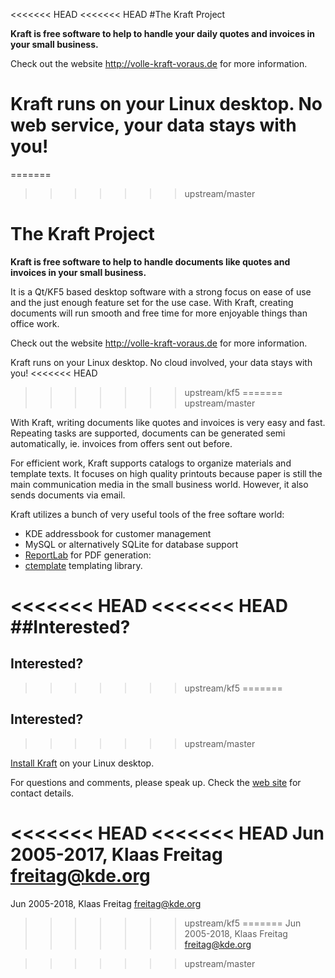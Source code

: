 <<<<<<< HEAD
<<<<<<< HEAD
#The Kraft Project

**Kraft is free software to help to handle your daily quotes and invoices
in your small business.**

Check out the website http://volle-kraft-voraus.de for more information.

Kraft runs on your Linux desktop. No web service, your data stays with you!
=======
=======

>>>>>>> upstream/master
# The Kraft Project

**Kraft is free software to help to handle documents like quotes and invoices
in your small business.**

It is a Qt/KF5 based desktop software with a strong focus on ease of use
and the just enough feature set for the use case. With Kraft, creating documents
will run smooth and free time for more enjoyable things than office work.

Check out the website http://volle-kraft-voraus.de for more information.

Kraft runs on your Linux desktop. No cloud involved, your data stays with you!
<<<<<<< HEAD
>>>>>>> upstream/kf5
=======
>>>>>>> upstream/master

With Kraft, writing documents like quotes and invoices is very easy and fast.
Repeating tasks are supported, documents can be generated semi automatically,
ie. invoices from offers sent out before.

For efficient work, Kraft supports catalogs to organize materials and
template texts. It focuses on high quality printouts because paper is
still the main communication media in the small business world. However,
it also sends documents via email.

Kraft utilizes a bunch of very useful tools of the free softare world:
- KDE addressbook for customer management
- MySQL or alternatively SQLite for database support
- [ReportLab](http://www.reportlab.com/opensource/) for PDF generation:
- [ctemplate](https://github.com/OlafvdSpek/ctemplate) templating library.

<<<<<<< HEAD
<<<<<<< HEAD
##Interested?
=======
## Interested?
>>>>>>> upstream/kf5
=======
## Interested?
>>>>>>> upstream/master

[Install Kraft](http://volle-kraft-voraus.de/Main/Download) on your Linux desktop.

For questions and comments, please speak up. Check the [web site](http://volle-kraft-voraus.de/Main/Contribution)
for contact details.

<<<<<<< HEAD
<<<<<<< HEAD
Jun 2005-2017, Klaas Freitag <freitag@kde.org>
=======
Jun 2005-2018, Klaas Freitag <freitag@kde.org>

>>>>>>> upstream/kf5
=======
Jun 2005-2018, Klaas Freitag <freitag@kde.org>

>>>>>>> upstream/master
